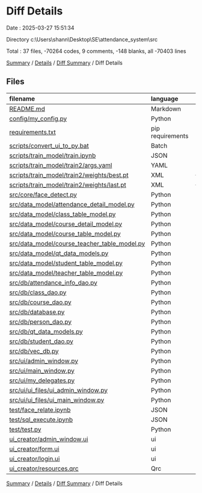 # Diff Details

Date : 2025-03-27 15:51:34

Directory c:\\Users\\shann\\Desktop\\SE\\attendance_system\\src

Total : 37 files,  -70264 codes, 9 comments, -148 blanks, all -70403 lines

[Summary](results.md) / [Details](details.md) / [Diff Summary](diff.md) / Diff Details

## Files
| filename | language | code | comment | blank | total |
| :--- | :--- | ---: | ---: | ---: | ---: |
| [README.md](/README.md) | Markdown | -1 | 0 | -1 | -2 |
| [config/my\_config.py](/config/my_config.py) | Python | -13 | -2 | -4 | -19 |
| [requirements.txt](/requirements.txt) | pip requirements | -3 | 0 | 0 | -3 |
| [scripts/convert\_ui\_to\_py.bat](/scripts/convert_ui_to_py.bat) | Batch | -6 | 0 | 0 | -6 |
| [scripts/train\_model/train.ipynb](/scripts/train_model/train.ipynb) | JSON | -108 | 0 | -1 | -109 |
| [scripts/train\_model/train2/args.yaml](/scripts/train_model/train2/args.yaml) | YAML | -106 | 0 | -1 | -107 |
| [scripts/train\_model/train2/weights/best.pt](/scripts/train_model/train2/weights/best.pt) | XML | -34,629 | 0 | -115 | -34,744 |
| [scripts/train\_model/train2/weights/last.pt](/scripts/train_model/train2/weights/last.pt) | XML | -34,395 | 0 | -100 | -34,495 |
| [src/core/face\_detect.py](/src/core/face_detect.py) | Python | 3 | 0 | 3 | 6 |
| [src/data\_model/attendance\_detail\_model.py](/src/data_model/attendance_detail_model.py) | Python | 36 | 0 | 10 | 46 |
| [src/data\_model/class\_table\_model.py](/src/data_model/class_table_model.py) | Python | -19 | 0 | -6 | -25 |
| [src/data\_model/course\_detail\_model.py](/src/data_model/course_detail_model.py) | Python | 33 | 0 | 10 | 43 |
| [src/data\_model/course\_table\_model.py](/src/data_model/course_table_model.py) | Python | 24 | 0 | 8 | 32 |
| [src/data\_model/course\_teacher\_table\_model.py](/src/data_model/course_teacher_table_model.py) | Python | 28 | 0 | 8 | 36 |
| [src/data\_model/qt\_data\_models.py](/src/data_model/qt_data_models.py) | Python | 0 | 0 | -4 | -4 |
| [src/data\_model/student\_table\_model.py](/src/data_model/student_table_model.py) | Python | 31 | 0 | 9 | 40 |
| [src/data\_model/teacher\_table\_model.py](/src/data_model/teacher_table_model.py) | Python | 2 | 0 | 2 | 4 |
| [src/db/attendance\_info\_dao.py](/src/db/attendance_info_dao.py) | Python | 60 | 0 | 16 | 76 |
| [src/db/class\_dao.py](/src/db/class_dao.py) | Python | -50 | -2 | -10 | -62 |
| [src/db/course\_dao.py](/src/db/course_dao.py) | Python | 50 | 4 | 14 | 68 |
| [src/db/database.py](/src/db/database.py) | Python | 9 | 0 | 1 | 10 |
| [src/db/person\_dao.py](/src/db/person_dao.py) | Python | -4 | 0 | -1 | -5 |
| [src/db/qt\_data\_models.py](/src/db/qt_data_models.py) | Python | 73 | 1 | 20 | 94 |
| [src/db/student\_dao.py](/src/db/student_dao.py) | Python | 34 | 0 | 6 | 40 |
| [src/db/vec\_db.py](/src/db/vec_db.py) | Python | 8 | 0 | 4 | 12 |
| [src/ui/admin\_window.py](/src/ui/admin_window.py) | Python | 135 | 15 | 29 | 179 |
| [src/ui/main\_window.py](/src/ui/main_window.py) | Python | 50 | 2 | -1 | 51 |
| [src/ui/my\_delegates.py](/src/ui/my_delegates.py) | Python | 12 | 0 | 5 | 17 |
| [src/ui/ui\_files/ui\_admin\_window.py](/src/ui/ui_files/ui_admin_window.py) | Python | 5 | 0 | 2 | 7 |
| [src/ui/ui\_files/ui\_main\_window.py](/src/ui/ui_files/ui_main_window.py) | Python | -113 | 0 | -22 | -135 |
| [test/face\_relate.ipynb](/test/face_relate.ipynb) | JSON | -249 | 0 | -1 | -250 |
| [test/sql\_execute.ipynb](/test/sql_execute.ipynb) | JSON | -207 | 0 | -1 | -208 |
| [test/test.py](/test/test.py) | Python | -63 | -9 | -18 | -90 |
| [ui\_creator/admin\_window.ui](/ui_creator/admin_window.ui) | ui | -387 | 0 | -6 | -393 |
| [ui\_creator/form.ui](/ui_creator/form.ui) | ui | -408 | 0 | -1 | -409 |
| [ui\_creator/login.ui](/ui_creator/login.ui) | ui | -91 | 0 | -1 | -92 |
| [ui\_creator/resources.qrc](/ui_creator/resources.qrc) | Qrc | -5 | 0 | -1 | -6 |

[Summary](results.md) / [Details](details.md) / [Diff Summary](diff.md) / Diff Details